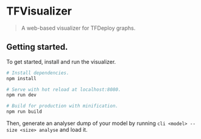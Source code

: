 # TFVisualizer

> A web-based visualizer for TFDeploy graphs.


## Getting started.

To get started, install and run the visualizer.

``` bash
# Install dependencies.
npm install

# Serve with hot reload at localhost:8080.
npm run dev

# Build for production with minification.
npm run build
```

Then, generate an analyser dump of your model by running `cli <model> --size <size> analyse` and load it.